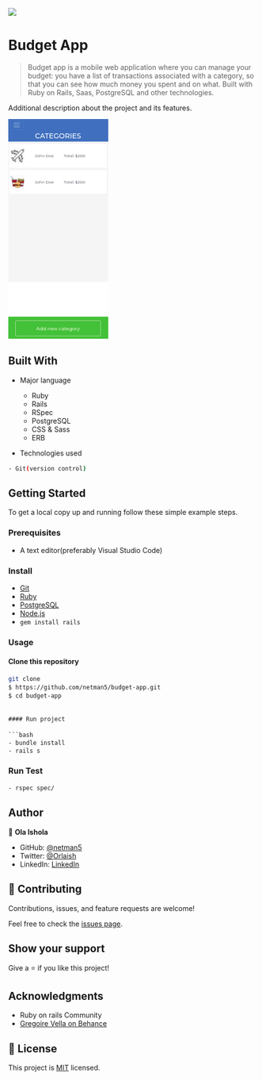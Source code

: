 ![](https://img.shields.io/badge/budgetApp-dodger-blue.svg)


# Budget App

> Budget app is a mobile web application where you can manage your budget: you have a list of transactions associated with a category, so that you can see how much money you spent and on what. Built with Ruby on Rails, Saas, PostgreSQL and other technologies.

Additional description about the project and its features.

![app](./app/assets/images/budget-app.png)

## Built With

- Major language
  - Ruby
  - Rails
  - RSpec
  - PostgreSQL
  - CSS & Sass
  - ERB

- Technologies used

```bash
- Git(version control)
```

## Getting Started

To get a local copy up and running follow these simple example steps.


### Prerequisites

- A text editor(preferably Visual Studio Code)

### Install

- [Git](https://git-scm.com/downloads)
- [Ruby](https://www.ruby-lang.org/en/downloads/)
- [PostgreSQL](https://www.postgresql.org/download/)
- [Node.js](https://nodejs.org/en/download/)
- `gem install rails`

### Usage

#### Clone this repository

```bash
git clone
$ https://github.com/netman5/budget-app.git
$ cd budget-app
```
```

#### Run project

```bash
- bundle install
- rails s
```

### Run Test

  ```bash
  - rspec spec/
  ```

## Author

👤 **Ola Ishola**

- GitHub: [@netman5](https://github.com/netman5)
- Twitter: [@Orlaish](https://twitter.com/Orlaish)
- LinkedIn: [LinkedIn](https://www.linkedin.com/in/ola-ishola/)

## 🤝 Contributing

Contributions, issues, and feature requests are welcome!

Feel free to check the [issues page](https://github.com/netman5/budget-app/issues).

## Show your support

Give a ⭐️ if you like this project!

## Acknowledgments

- Ruby on rails Community
- [Gregoire Vella on Behance](https://www.behance.net/gregoirevella)

## 📝 License

This project is [MIT](https://opensource.org/licenses/MIT) licensed.